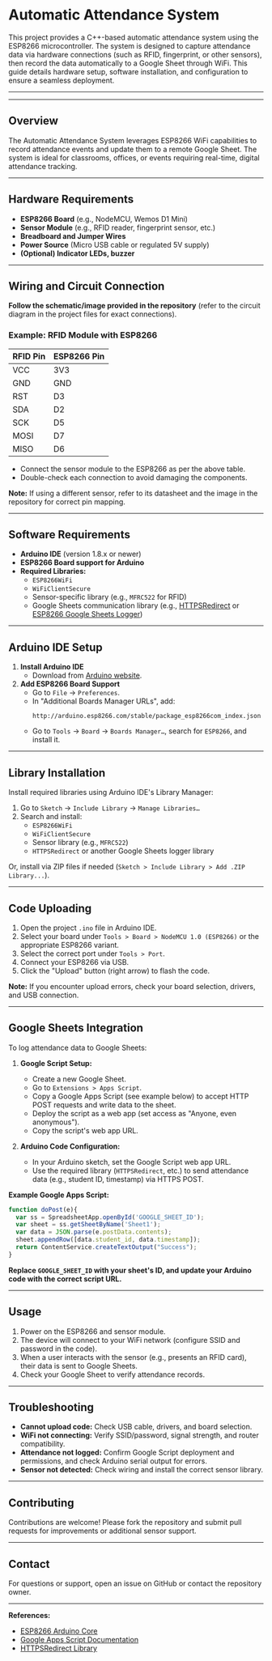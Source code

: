 
# Automatic Attendance System

This project provides a C++-based automatic attendance system using the ESP8266 microcontroller. The system is designed to capture attendance data via hardware connections (such as RFID, fingerprint, or other sensors), then record the data automatically to a Google Sheet through WiFi. This guide details hardware setup, software installation, and configuration to ensure a seamless deployment.

---

---

## Overview

The Automatic Attendance System leverages ESP8266 WiFi capabilities to record attendance events and update them to a remote Google Sheet. The system is ideal for classrooms, offices, or events requiring real-time, digital attendance tracking.

---

## Hardware Requirements

- **ESP8266 Board** (e.g., NodeMCU, Wemos D1 Mini)
- **Sensor Module** (e.g., RFID reader, fingerprint sensor, etc.)
- **Breadboard and Jumper Wires**
- **Power Source** (Micro USB cable or regulated 5V supply)
- **(Optional) Indicator LEDs, buzzer**

---

## Wiring and Circuit Connection

**Follow the schematic/image provided in the repository** (refer to the circuit diagram in the project files for exact connections).

### Example: RFID Module with ESP8266

| RFID Pin | ESP8266 Pin |
|----------|-------------|
| VCC      | 3V3         |
| GND      | GND         |
| RST      | D3          |
| SDA      | D2          |
| SCK      | D5          |
| MOSI     | D7          |
| MISO     | D6          |

- Connect the sensor module to the ESP8266 as per the above table.
- Double-check each connection to avoid damaging the components.

**Note:** If using a different sensor, refer to its datasheet and the image in the repository for correct pin mapping.

---

## Software Requirements

- **Arduino IDE** (version 1.8.x or newer)
- **ESP8266 Board support for Arduino**
- **Required Libraries:**
  - `ESP8266WiFi`
  - `WiFiClientSecure`
  - Sensor-specific library (e.g., `MFRC522` for RFID)
  - Google Sheets communication library (e.g., [HTTPSRedirect](https://github.com/burnsra/HTTPSRedirect) or [ESP8266 Google Sheets Logger](https://github.com/StorageB/ESP8266-google-script))

---

## Arduino IDE Setup

1. **Install Arduino IDE**
   - Download from [Arduino website](https://www.arduino.cc/en/software).
2. **Add ESP8266 Board Support**
   - Go to `File` → `Preferences`.
   - In "Additional Boards Manager URLs", add:  
     ```
     http://arduino.esp8266.com/stable/package_esp8266com_index.json
     ```
   - Go to `Tools` → `Board` → `Boards Manager…`, search for `ESP8266`, and install it.

---

## Library Installation

Install required libraries using Arduino IDE's Library Manager:

1. Go to `Sketch` → `Include Library` → `Manage Libraries…`
2. Search and install:
   - `ESP8266WiFi`
   - `WiFiClientSecure`
   - Sensor library (e.g., `MFRC522`)
   - `HTTPSRedirect` or another Google Sheets logger library

Or, install via ZIP files if needed (`Sketch > Include Library > Add .ZIP Library...`).

---

## Code Uploading

1. Open the project `.ino` file in Arduino IDE.
2. Select your board under `Tools > Board > NodeMCU 1.0 (ESP8266)` or the appropriate ESP8266 variant.
3. Select the correct port under `Tools > Port`.
4. Connect your ESP8266 via USB.
5. Click the "Upload" button (right arrow) to flash the code.

**Note:** If you encounter upload errors, check your board selection, drivers, and USB connection.

---

## Google Sheets Integration

To log attendance data to Google Sheets:

1. **Google Script Setup:**
   - Create a new Google Sheet.
   - Go to `Extensions > Apps Script`.
   - Copy a Google Apps Script (see example below) to accept HTTP POST requests and write data to the sheet.
   - Deploy the script as a web app (set access as "Anyone, even anonymous").
   - Copy the script's web app URL.

2. **Arduino Code Configuration:**
   - In your Arduino sketch, set the Google Script web app URL.
   - Use the required library (`HTTPSRedirect`, etc.) to send attendance data (e.g., student ID, timestamp) via HTTPS POST.

**Example Google Apps Script:**
```javascript
function doPost(e){
  var ss = SpreadsheetApp.openById('GOOGLE_SHEET_ID');
  var sheet = ss.getSheetByName('Sheet1');
  var data = JSON.parse(e.postData.contents);
  sheet.appendRow([data.student_id, data.timestamp]);
  return ContentService.createTextOutput("Success");
}
```

**Replace `GOOGLE_SHEET_ID` with your sheet's ID, and update your Arduino code with the correct script URL.**

---

## Usage

1. Power on the ESP8266 and sensor module.
2. The device will connect to your WiFi network (configure SSID and password in the code).
3. When a user interacts with the sensor (e.g., presents an RFID card), their data is sent to Google Sheets.
4. Check your Google Sheet to verify attendance records.

---

## Troubleshooting

- **Cannot upload code:** Check USB cable, drivers, and board selection.
- **WiFi not connecting:** Verify SSID/password, signal strength, and router compatibility.
- **Attendance not logged:** Confirm Google Script deployment and permissions, and check Arduino serial output for errors.
- **Sensor not detected:** Check wiring and install the correct sensor library.

---

## Contributing

Contributions are welcome! Please fork the repository and submit pull requests for improvements or additional sensor support.

---



## Contact

For questions or support, open an issue on GitHub or contact the repository owner.

---

**References:**
- [ESP8266 Arduino Core](https://github.com/esp8266/Arduino)
- [Google Apps Script Documentation](https://developers.google.com/apps-script)
- [HTTPSRedirect Library](https://github.com/burnsra/HTTPSRedirect)
